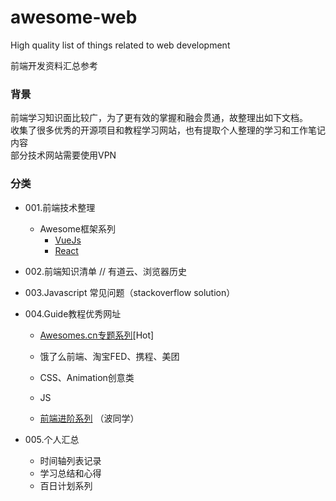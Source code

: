 # awesome-web
High quality list of things related to web development

前端开发资料汇总参考

### 背景 ###
前端学习知识面比较广，为了更有效的掌握和融会贯通，故整理出如下文档。  
收集了很多优秀的开源项目和教程学习网站，也有提取个人整理的学习和工作笔记内容  
部分技术网站需要使用VPN  
### 分类 ###
- 001.前端技术整理
    - Awesome框架系列
        - [VueJs](https://github.com/vuejs/awesome-vue)
        - [React](https://github.com/enaqx/awesome-react)
- 002.前端知识清单 // 有道云、浏览器历史

- 003.Javascript 常见问题（stackoverflow solution）

- 004.Guide教程优秀网址
    - [Awesomes.cn专题系列](https://www.awesomes.cn/subjects)[Hot] 

    - 饿了么前端、淘宝FED、携程、美团
    - CSS、Animation创意类
    - JS
    - [前端进阶系列]() （波同学）
    
- 005.个人汇总
    - 时间轴列表记录
    - 学习总结和心得
    - 百日计划系列







